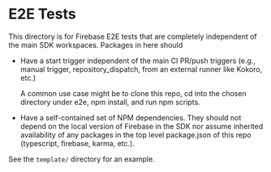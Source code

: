 # E2E Tests

This directory is for Firebase E2E tests that are completely independent of the main SDK workspaces. Packages in here should

* Have a start trigger independent of the main CI PR/push triggers (e.g., manual trigger, repository_dispatch, from an external runner like Kokoro, etc.)
  
  A common use case might be to clone this repo, cd into the chosen directory under e2e, npm install, and run npm scripts.

* Have a self-contained set of NPM dependencies. They should not depend on the local version of Firebase in the SDK nor assume inherited availability of any packages in the top level package.json of this repo (typescript, firebase, karma, etc.).

See the `template/` directory for an example.